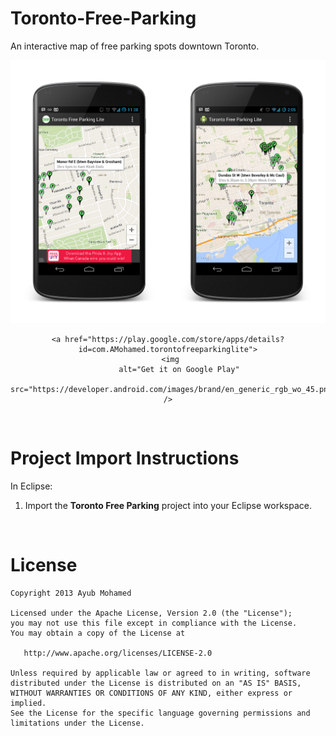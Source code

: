 Toronto-Free-Parking
====================

An interactive map of free parking spots downtown Toronto.

<div align="center">
	<img src="screenshot.png"></p>
	
	<a href="https://play.google.com/store/apps/details?id=com.AMohamed.torontofreeparkinglite">
      <img 
         alt="Get it on Google Play"
         src="https://developer.android.com/images/brand/en_generic_rgb_wo_45.png" />
   </a>
</div>

<br>

Project Import Instructions
=

In Eclipse:
<ol>
<li>Import the <b>Toronto Free Parking</b> project into your Eclipse workspace. </li>

</ul>
</ol>

<br>

License
=
```
Copyright 2013 Ayub Mohamed

Licensed under the Apache License, Version 2.0 (the "License");
you may not use this file except in compliance with the License.
You may obtain a copy of the License at

   http://www.apache.org/licenses/LICENSE-2.0

Unless required by applicable law or agreed to in writing, software
distributed under the License is distributed on an "AS IS" BASIS,
WITHOUT WARRANTIES OR CONDITIONS OF ANY KIND, either express or implied.
See the License for the specific language governing permissions and
limitations under the License.
```

